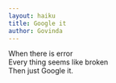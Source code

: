 ```yaml
---
layout: haiku
title: Google it
author: Govinda
---
```


When there is error<br>
Every thing seems like broken<br>
Then just Google it.<br>
